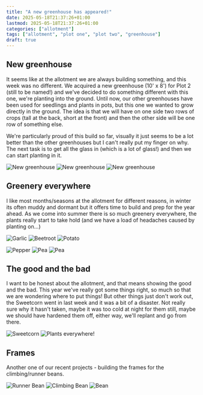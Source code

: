 ```yaml
---
title: "A new greenhouse has appeared!"
date: 2025-05-18T21:37:26+01:00
lastmod: 2025-05-18T21:37:26+01:00
categories: ["allotment"]
tags: ["allotment", "plot one", "plot two", "greenhouse"]
draft: true
---
```


## New greenhouse

It seems like at the allotment we are always building something, and this week was no different.
We acquired a new greenhouse (10' x 8') for Plot 2
(still to be named!) and we've decided to do something different with this one, we're planting into the ground.
Until now, our other greenhouses have been used for seedlings and plants in pots,
but this one we wanted to grow directly in the ground.
The idea is that we will have on one side two rows of crops
(tall at the back, short at the front) and then the other side will be one row of something else.

We're particularly proud of this build so far,
visually it just seems to be a lot better than the other greenhouses but I can't really put my finger on why.
The next task is to get all the glass in (which is a lot of glass!) and then we can start planting in it.

![New greenhouse](img/greenhouse-1.jpg) ![New greenhouse](img/greenhouse-2.jpg) ![New greenhouse](img/greenhouse-3.jpg)

## Greenery everywhere

I like most months/seasons at the allotment for different reasons,
in winter its often muddy and dormant but it offers time to build and prep for the year ahead.
As we come into summer there is so much greenery everywhere,
the plants really start to take hold (and we have a load of headaches caused by planting on...)

![Garlic](img/garlic-1.jpg) ![Beetroot](img/beetroot-1.jpg) ![Potato](img/potato-1.jpg)

![Pepper](img/pepper-1.jpg) ![Pea](img/pea-1.jpg) ![Pea](img/pea-2.jpg)

## The good and the bad

I want to be honest about the allotment, and that means showing the good and the bad.
This year we've really got some things right, so much so that we are wondering where to put things!
But other things just don't work out, the Sweetcorn went in last week and it was a bit of a disaster.
Not really sure why it hasn't taken,
maybe it was too cold at night for them still,
maybe we should have hardened them off, either way, we'll replant and go from there.

![Sweetcorn](img/sweetcorn-1.jpg) ![Plants everywhere!](img/plants-1.jpg)

## Frames

Another one of our recent projects - building the frames for the climbing/runner beans. 

![Runner Bean](img/runner-bean-1.jpg) ![Climbing Bean](img/climbing-bean-1.jpg) ![Bean](img/bean-1.jpg)